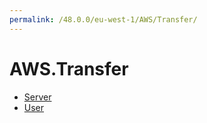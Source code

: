 ```yaml
---
permalink: /48.0.0/eu-west-1/AWS/Transfer/
---
```


# AWS.Transfer



* [Server](Server.md)
* [User](User.md)